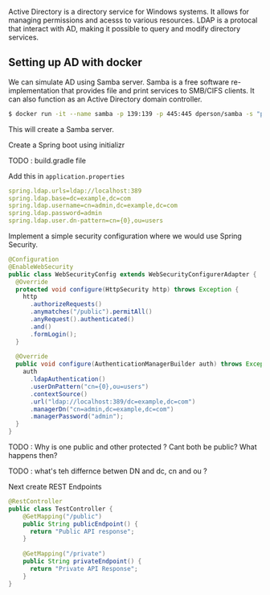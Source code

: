
Active Directory is a directory service for Windows systems. It allows for managing permissions and acesss to various resources. LDAP is a protocal that interact with AD, making it possible to query and modify directory services.

## Setting up AD with docker

We can simulate AD using Samba server. Samba is a free software re-implementation that provides file and print services to SMB/CIFS clients. It can also function as an Active Directory domain controller.


```bash
$ docker run -it --name samba -p 139:139 -p 445:445 dperson/samba -s "public;/share" -u "admin;admin" -p -r
```

This will create a Samba server. 

Create a Spring boot using initializr 

TODO : build.gradle file

Add this in `application.properties` 

```yaml
spring.ldap.urls=ldap://localhost:389
spring.ldap.base=dc=example,dc=com
spring.ldap.username=cn=admin,dc=example,dc=com
spring.ldap.password=admin
spring.ldap.user.dn-pattern=cn={0},ou=users
```

Implement a simple security configuration where we would use Spring Security. 

```java
@Configuration
@EnableWebSecurity
public class WebSecurityConfig extends WebSecurityConfigurerAdapter {
  @Override
  protected void configure(HttpSecurity http) throws Exception {
    http
      .authorizeRequests()
      .anymatches("/public").permitAll()
      .anyRequest().authenticated()
      .and()
      .formLogin();
  }
  
  @Override
  public void configure(AuthenticationManagerBuilder auth) throws Exception {
    auth
      .ldapAuthentication()
      .userDnPattern("cn={0},ou=users")
      .contextSource()
      .url("ldap://localhost:389/dc=example,dc=com")
      .managerDn("cn=admin,dc=example,dc=com")
      .managerPassword("admin");
  }
}


```

TODO : Why is one public and other protected ? Cant both be public? What happens then?

TODO : what's teh differnce betwen DN and dc, cn and ou ?

Next create REST Endpoints 

```java
@RestController
public class TestController {
    @GetMapping("/public")
    public String publicEndpoint() {
      return "Public API response";
    }
  
    @GetMapping("/private")
    public String privateEndpoint() {
      return "Private API Response";
    }
}
```
 
 



